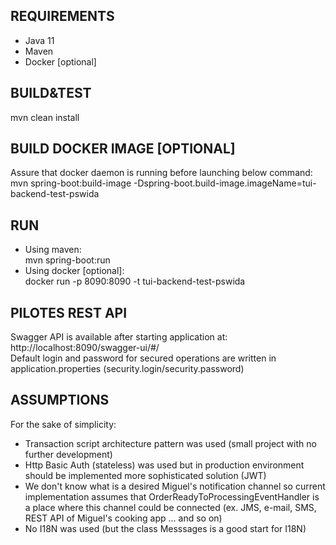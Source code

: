 ## REQUIREMENTS
- Java 11
- Maven
- Docker [optional]

## BUILD&TEST
mvn clean install

## BUILD DOCKER IMAGE [OPTIONAL]
Assure that docker daemon is running before launching below command:  
mvn spring-boot:build-image -Dspring-boot.build-image.imageName=tui-backend-test-pswida

## RUN
- Using maven:  
  mvn spring-boot:run
- Using docker [optional]:  
  docker run -p 8090:8090 -t tui-backend-test-pswida

## PILOTES REST API
Swagger API is available after starting application at: http://localhost:8090/swagger-ui/#/  
Default login and password for secured operations are written in application.properties (security.login/security.password)

## ASSUMPTIONS 
For the sake of simplicity:
- Transaction script architecture pattern was used (small project with no further development)
- Http Basic Auth (stateless) was used but in production environment should be implemented more sophisticated solution (JWT)
- We don't know what is a desired Miguel's notification channel so current implementation assumes that OrderReadyToProcessingEventHandler is a place where this channel could be connected (ex. JMS, e-mail, SMS, REST API of Miguel's cooking app ... and so on)
- No I18N was used (but the class Messsages is a good start for I18N)

